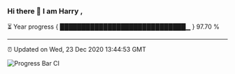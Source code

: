 ### Hi there 👋 I am Harry , 

⏳ Year progress { █████████████████████████████▁ } 97.70 %

---

⏰ Updated on Wed, 23 Dec 2020 13:44:53 GMT

![Progress Bar CI](https://github.com/duykhang68/duykhang68/workflows/Progress%20Bar%20CI/badge.svg)

